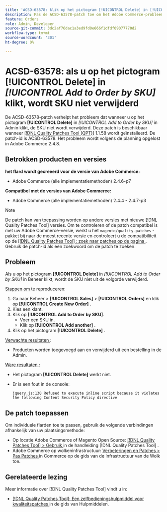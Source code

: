 ```yaml
---
title: 'ACSD-63578: klik op het pictogram [!UICONTROL Delete] in [!UICONTROL Add to Order by SKU] om SKU niet te verwijderen'
description: Pas de ACSD-63578-patch toe om het Adobe Commerce-probleem op te lossen, waarbij het klikken op het pictogram [!UICONTROL Delete] in [!UICONTROL Add to Order by SKU] in Admin de SKU niet verwijdert.
feature: Orders
role: Admin, Developer
source-git-commit: 3dc2af76dac1a3ed9fd0e666f1dfdf09077770d2
workflow-type: tm+mt
source-wordcount: '301'
ht-degree: 0%

---
```



# ACSD-63578: als u op het pictogram **[!UICONTROL Delete]** in *[!UICONTROL Add to Order by SKU]* klikt, wordt SKU niet verwijderd

De ACSD-63578-patch verhelpt het probleem dat wanneer u op het pictogram **[!UICONTROL Delete]** in *[!UICONTROL Add to Order by SKU]* in Admin klikt, de SKU niet wordt verwijderd. Deze patch is beschikbaar wanneer [[!DNL Quality Patches Tool (QPT)]](/help/tools/quality-patches-tool/quality-patches-tool-to-self-serve-quality-patches.md) 1.1.58 wordt geïnstalleerd. De patch-id is ACSD-63578. Het probleem wordt volgens de planning opgelost in Adobe Commerce 2.4.8.

## Betrokken producten en versies

**het flard wordt gecreeerd voor de versie van Adobe Commerce:**

* Adobe Commerce (alle implementatiemethoden) 2.4.6-p7

**Compatibel met de versies van Adobe Commerce:**

* Adobe Commerce (alle implementatiemethoden) 2.4.4 - 2.4.7-p3

>[!NOTE]
>
>De patch kan van toepassing worden op andere versies met nieuwe [!DNL Quality Patches Tool] versies. Om te controleren of de patch compatibel is met uw Adobe Commerce-versie, werkt u het `magento/quality-patches` -pakket bij naar de meest recente versie en controleert u de compatibiliteit op de [[!DNL Quality Patches Tool] : zoek naar patches op de pagina ](https://experienceleague.adobe.com/tools/commerce-quality-patches/index.html?lang=nl-NL) . Gebruik de patch-id als een zoekwoord om de patch te zoeken.

## Probleem

Als u op het pictogram **[!UICONTROL Delete]** in *[!UICONTROL Add to Order by SKU]* in Beheer klikt, wordt de SKU niet uit de volgorde verwijderd.

<u> Stappen om </u> te reproduceren:

1. Ga naar Beheer > **[!UICONTROL Sales]** > **[!UICONTROL Orders]** en klik op **[!UICONTROL Create New Order]** .
1. Kies een klant.
1. Klik op **[!UICONTROL Add to Order by SKU]**.
   * Voer een SKU in.
   * Klik op **[!UICONTROL Add another]** .
1. Klik op het pictogram **[!UICONTROL Delete]** .

<u> Verwachte resultaten </u>:

* Producten worden toegevoegd aan en verwijderd uit een bestelling in de Admin.

<u> Ware resultaten </u>:

* Het pictogram **[!UICONTROL Delete]** werkt niet.
* Er is een fout in de console:

  `jquery.js:130 Refused to execute inline script because it violates the following Content Security Policy directive`

## De patch toepassen

Om individuele flarden toe te passen, gebruik de volgende verbindingen afhankelijk van uw plaatsingsmethode:

* Op locatie Adobe Commerce of Magento Open Source: [[!DNL Quality Patches Tool] > Gebruik ](/help/tools/quality-patches-tool/usage.md) in de handleiding [!DNL Quality Patches Tool] .
* Adobe Commerce op wolkeninfrastructuur: [ Verbeteringen en Patches > Pas Patches ](https://experienceleague.adobe.com/docs/commerce-cloud-service/user-guide/develop/upgrade/apply-patches.html?lang=nl-NL) in Commerce op de gids van de Infrastructuur van de Wolk toe.

## Gerelateerde lezing

Meer informatie over [!DNL Quality Patches Tool] vindt u in:

* [[!DNL Quality Patches Tool]: Een zelfbedieningshulpmiddel voor kwaliteitspatches ](/help/tools/quality-patches-tool/quality-patches-tool-to-self-serve-quality-patches.md) in de gids van Hulpmiddelen.
